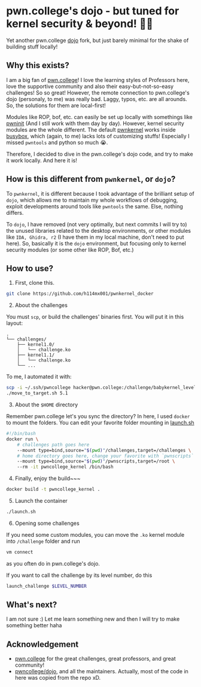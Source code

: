 # pwn.college's dojo - but tuned for kernel security & beyond! 🧑‍💻

Yet another pwn.college [dojo](https://github.com/pwncollege/dojo) fork, but just barely minimal for the shake of building stuff locally!

## Why this exists?

I am a big fan of [pwn.college](https://pwn.college)! I love the learning styles of Professors here, love the supportive community and also their easy-but-not-so-easy challenges! So so great! However, the remote connection to pwn.college's dojo (personaly, to me) was really bad. Laggy, typos, etc. are all arounds. So, the solutions for them are local-first! 

Modules like ROP, bof, etc. can easily be set up locally with somethings like [pwninit](https://github.com/io12/pwninit) (And I still work with them day by day). However, kernel security modules are the whole different. The default [pwnkernel](https://github.com/pwncollege/pwnkernel) works inside [busybox](https://www.busybox.net/), which (again, to me) lacks lots of customizing stuffs! Especially I missed `pwntools` and python so much 😭. 

Therefore, I decided to dive in the pwn.college's dojo code, and try to make it work locally. And here it is!

## How is this different from `pwnkernel`, or `dojo`? 

To `pwnkernel`, it is different because I took advantage of the brilliant setup of `dojo`, which allows me to maintain my whole workflows of debugging, exploit developments around tools like `pwntools` the same. Else, nothing differs. 

To `dojo`, I have removed (not very optimally, but next commits I will try to) the unused libraries related to the desktop environments, or other modules like `IDA, Ghidra, r2` (I have them in my local machine, don't need to put here). So, basically it is the `dojo` environment, but focusing only to kernel security modules (or some other like ROP, Bof, etc.)

## How to use? 

1. First, clone this. 

```bash
git clone https://github.com/h114mx001/pwnkernel_docker
```
2. About the challenges

You must `scp`, or build the challenges' binaries first. You will put it in this layout:

```
.
└── challenges/
    ├── kernel1.0/
    │   └── challenge.ko
    ├── kernel1.1/
    │   └── challenge.ko
    └── ...
```

To me, I automated it with:

```bash
scp -i ~/.ssh/pwncollege hacker@pwn.college:/challenge/babykernel_level5.1.ko . 
./move_to_target.sh 5.1
```

3. About the `$HOME` directory

Remember pwn.college let's you sync the directory? In here, I used `docker` to mount the folders. You can edit your favorite folder mounting in [launch.sh](./launch.sh)

```bash
#!/bin/bash
docker run \
    # challenges path goes here
    --mount type=bind,source="$(pwd)"/challenges,target=/challenges \   
    # home directory goes here, change your favorite with `pwnscripts`
    --mount type=bind,source="$(pwd)"/pwnscripts,target=/root \  
    --rm -it pwncollege_kernel /bin/bash
```

4. Finally, enjoy the build~~~

```bash
docker build -t pwncollege_kernel .
```

5. Launch the container

```bash
./launch.sh
```
6. Opening some challenges

If you need some custom modules, you can move the `.ko` kernel module into `/challenge` folder and run 

```bash 
vm connect
```
as you often do in pwn.college's dojo.

If you want to call the challenge by its level number, do this

```bash 
launch_challenge $LEVEL_NUMBER
```

## What's next?

I am not sure :) Let me learn something new and then I will try to make something better haha


## Acknowledgement

- [pwn.college](https://pwn.college) for the great challenges, great professors, and great community! 
- [pwncollege/dojo](https://github.com/pwncollege/dojo), and all the maintainers. Actually, most of the code in here was copied from the repo xD. 


